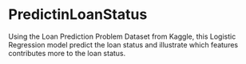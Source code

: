 # PredictinLoanStatus
Using the Loan Prediction Problem Dataset from Kaggle, this Logistic Regression model predict the loan status and illustrate which features contributes more to the loan status.

